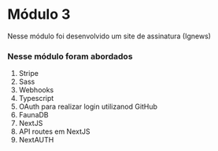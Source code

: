 # Módulo 3

Nesse módulo foi desenvolvido um site de assinatura (Ignews)

### Nesse módulo foram abordados

1. Stripe
2. Sass
3. Webhooks
4. Typescript
5. OAuth para realizar login utilizanod GitHub
6. FaunaDB
7. NextJS
8. API routes em NextJS
9. NextAUTH
